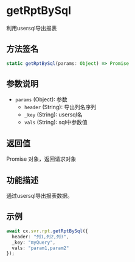 # getRptBySql

利用usersql导出报表

## 方法签名
```typescript
static getRptBySql(params: Object) => Promise
```

## 参数说明
- `params` (Object): 参数
  - `header` (String): 导出列名序列
  - `_key` (String): usersql名
  - `vals` (String): sql中参数值

## 返回值
Promise 对象，返回请求对象

## 功能描述
通过usersql导出报表数据。

## 示例
```typescript
await cx.svr.rpt.getRptBySql({
  header: "列1,列2,列3",
  _key: "myQuery",
  vals: "param1,param2"
});
``` 